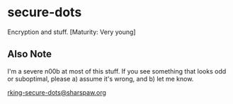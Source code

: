 secure-dots
===========

Encryption and stuff. [Maturity: Very young]

Also Note
---------

I'm a severe n00b at most of this stuff. If you see something that looks odd
or suboptimal, please a) assume it's wrong, and b) let me know.

rking-secure-dots@sharspaw.org
